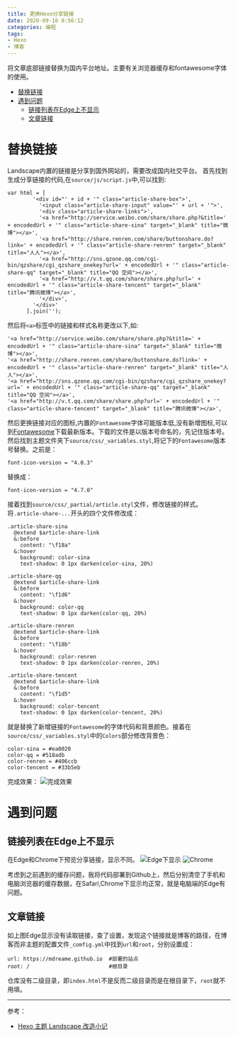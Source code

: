 ```yaml
---
title: 更换Hexo分享链接
date: 2020-09-16 8:56:12
categories: 编程
tags: 
- Hexo
- 博客
---
```


将文章底部链接替换为国内平台地址。主要有关浏览器缓存和fontawesome字体的使用。
<!--More-->


<!-- TOC -->

- [替换链接](#替换链接)
- [遇到问题](#遇到问题)
    - [链接列表在Edge上不显示](#链接列表在edge上不显示)
    - [文章链接](#文章链接)

<!-- /TOC -->

# 替换链接
Landscape内置的链接是分享到国外网站的，需要改成国内社交平台。
首先找到生成分享链接的代码,在`source/js/script.js`中,可以找到:
```
var html = [
        '<div id="' + id + '" class="article-share-box">',
          '<input class="article-share-input" value="' + url + '">',
          '<div class="article-share-links">',
          '<a href="http://service.weibo.com/share/share.php?&title=' + encodedUrl + '" class="article-share-sina" target="_blank" title="微博"></a>',
          '<a href="http://share.renren.com/share/buttonshare.do?link=' + encodedUrl + '" class="article-share-renren" target="_blank" title="人人"></a>',
          '<a href="http://sns.qzone.qq.com/cgi-bin/qzshare/cgi_qzshare_onekey?url=' + encodedUrl + '" class="article-share-qq" target="_blank" title="QQ 空间"></a>',
          '<a href="http://v.t.qq.com/share/share.php?url=' + encodedUrl + '" class="article-share-tencent" target="_blank" title="腾讯微博"></a>',
          '</div>',
        '</div>'
      ].join('');
```
然后将`<a>`标签中的链接和样式名称更改以下,如:
```
'<a href="http://service.weibo.com/share/share.php?&title=' + encodedUrl + '" class="article-share-sina" target="_blank" title="微博"></a>',
'<a href="http://share.renren.com/share/buttonshare.do?link=' + encodedUrl + '" class="article-share-renren" target="_blank" title="人人"></a>',
'<a href="http://sns.qzone.qq.com/cgi-bin/qzshare/cgi_qzshare_onekey?url=' + encodedUrl + '" class="article-share-qq" target="_blank" title="QQ 空间"></a>',
'<a href="http://v.t.qq.com/share/share.php?url=' + encodedUrl + '" class="article-share-tencent" target="_blank" title="腾讯微博"></a>',
```
然后更换链接对应的图标,内置的`Fontawesome`字体可能版本低,没有新增图标,可以到[Fontawesome](https://fontawesome.dashgame.com/)下载最新版本。下载的文件是以版本号命名的，先记住版本号。
然后找到主题文件夹下`source/css/_variables.styl`,将记下的`Fontawesome`版本号替换。之前是：
```
font-icon-version = "4.0.3"
```
替换成：
```
font-icon-version = "4.7.0"
```
接着找到`source/css/_partial/article.styl`文件，修改链接的样式。
将`.article-share-...`开头的四个文件修改成：
```
.article-share-sina
  @extend $article-share-link
  &:before
    content: "\f18a"
  &:hover
    background: color-sina
    text-shadow: 0 1px darken(color-sina, 20%)

.article-share-qq
  @extend $article-share-link
  &:before
    content: "\f1d6"
  &:hover
    background: color-qq
    text-shadow: 0 1px darken(color-qq, 20%)

.article-share-renren
  @extend $article-share-link
  &:before
    content: "\f18b"
  &:hover
    background: color-renren
    text-shadow: 0 1px darken(color-renren, 20%)

.article-share-tencent
  @extend $article-share-link
  &:before
    content: "\f1d5"
  &:hover
    background: color-tencent
    text-shadow: 0 1px darken(color-tencent, 20%)
```
就是替换了新增链接的`Fontawesome`的字体代码和背景颜色。接着在`source/css/_variables.styl`中的`Colors`部分修改背景色：
```
color-sina = #ea0020
color-qq = #518adb
color-renren = #406ccb
color-tencent = #33b5eb
```
完成效果：
![完成效果](images/chromelink.png)

# 遇到问题
## 链接列表在Edge上不显示
在Edge和Chrome下预览分享链接，显示不同。
![Edge下显示](images/linknotwork.png)
![Chrome](images/chromelink.png)

考虑到之前遇到的缓存问题，我将代码部署到Github上，然后分别清空了手机和电脑浏览器的缓存数据，在Safari,Chrome下显示均正常，就是电脑端的Edge有问题。

## 文章链接
如上图Edge显示没有读取链接，查了设置，发现这个链接就是博客的路径，在博客而非主题的配置文件`_comfig.yml`中找到`url`和`root`，分别设置成：
```
url: https://mdreame.github.io  #部署的站点
root: /                         #根目录
```
仓库没有二级目录，即`index.html`不是反而二级目录而是在根目录下，`root`就不用填。


---
参考：
- [Hexo 主题 Landscape 改造小记](https://blanboom.org/2015/hack-hexo-theme-landscape/)